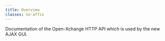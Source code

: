 ```yaml
---
title: Overview
classes: no-affix
---
```

Documentation of the Open-Xchange HTTP API which is used by the new AJAX GUI.

